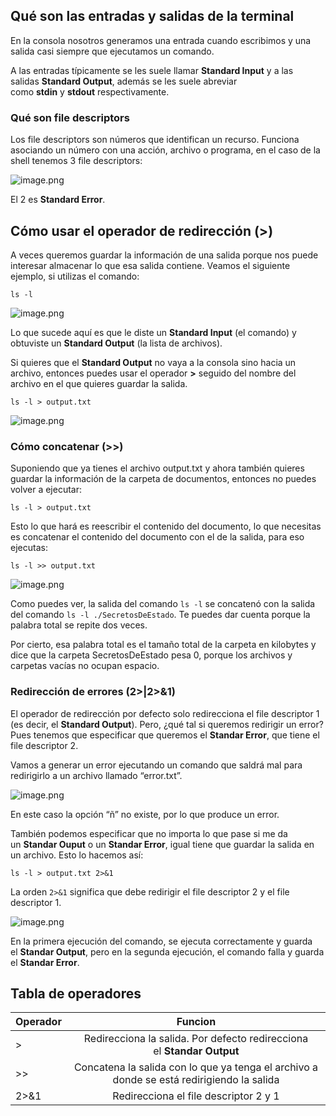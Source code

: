 ## Qué son las entradas y salidas de la terminal

En la consola nosotros generamos una entrada cuando escribimos y una salida casi siempre que ejecutamos un comando.

A las entradas típicamente se les suele llamar **Standard Input** y a las salidas **Standard Output**, además se les suele abreviar como **stdin** y **stdout** respectivamente.

### Qué son file descriptors

Los file descriptors son números que identifican un recurso. Funciona asociando un número con una acción, archivo o programa, en el caso de la shell tenemos 3 file descriptors:

![image.png](https://cdn.document360.io/da52b302-22aa-4a71-9908-ba18e68ffee7/Images/Documentation/image%28100%29.png)

El 2 es **Standard Error**.

## Cómo usar el operador de redirección (>)

A veces queremos guardar la información de una salida porque nos puede interesar almacenar lo que esa salida contiene. Veamos el siguiente ejemplo, si utilizas el comando:

```
ls -l
```

![image.png](https://cdn.document360.io/da52b302-22aa-4a71-9908-ba18e68ffee7/Images/Documentation/image%28102%29.png)

Lo que sucede aquí es que le diste un **Standard Input** (el comando) y obtuviste un **Standard Output** (la lista de archivos).

Si quieres que el **Standard Output** no vaya a la consola sino hacia un archivo, entonces puedes usar el operador **>** seguido del nombre del archivo en el que quieres guardar la salida.

```
ls -l > output.txt
```

![image.png](https://cdn.document360.io/da52b302-22aa-4a71-9908-ba18e68ffee7/Images/Documentation/image%28103%29.png)

### Cómo concatenar (>>)

Suponiendo que ya tienes el archivo output.txt y ahora también quieres guardar la información de la carpeta de documentos, entonces no puedes volver a ejecutar:

```
ls -l > output.txt
```

Esto lo que hará es reescribir el contenido del documento, lo que necesitas es concatenar el contenido del documento con el de la salida, para eso ejecutas:

```
ls -l >> output.txt
```

![image.png](https://cdn.document360.io/da52b302-22aa-4a71-9908-ba18e68ffee7/Images/Documentation/image%28104%29.png)

Como puedes ver, la salida del comando `ls -l` se concatenó con la salida del comando `ls -l ./SecretosDeEstado`. Te puedes dar cuenta porque la palabra total se repite dos veces.

Por cierto, esa palabra total es el tamaño total de la carpeta en kilobytes y dice que la carpeta SecretosDeEstado pesa 0, porque los archivos y carpetas vacías no ocupan espacio.

### Redirección de errores (2>|2>&1)

El operador de redirección por defecto solo redirecciona el file descriptor 1 (es decir, el **Standard Output**). Pero, ¿qué tal si queremos redirigir un error? Pues tenemos que especificar que queremos el **Standar Error**, que tiene el file descriptor 2.

Vamos a generar un error ejecutando un comando que saldrá mal para redirigirlo a un archivo llamado “error.txt”.

![image.png](https://cdn.document360.io/da52b302-22aa-4a71-9908-ba18e68ffee7/Images/Documentation/image%28105%29.png)

En este caso la opción “ñ” no existe, por lo que produce un error.

También podemos especificar que no importa lo que pase si me da un **Standar Ouput** o un **Standar Error**, igual tiene que guardar la salida en un archivo. Esto lo hacemos así:

```
ls -l > output.txt 2>&1
```

La orden `2>&1` significa que debe redirigir el file descriptor 2 y el file descriptor 1.

![image.png](https://cdn.document360.io/da52b302-22aa-4a71-9908-ba18e68ffee7/Images/Documentation/image%28106%29.png)

En la primera ejecución del comando, se ejecuta correctamente y guarda el **Standar Output**, pero en la segunda ejecución, el comando falla y guarda el **Standar Error**.

## Tabla de operadores

| Operador |                                          Funcion                                          |
| -------- |:-----------------------------------------------------------------------------------------:|
| >        |          Redirecciona la salida. Por defecto redirecciona el **Standar Output**           |
| >>       | Concatena la salida con lo que ya tenga el archivo a donde se está redirigiendo la salida |
| 2>&1     |                           Redirecciona el file descriptor 2 y 1                           |

